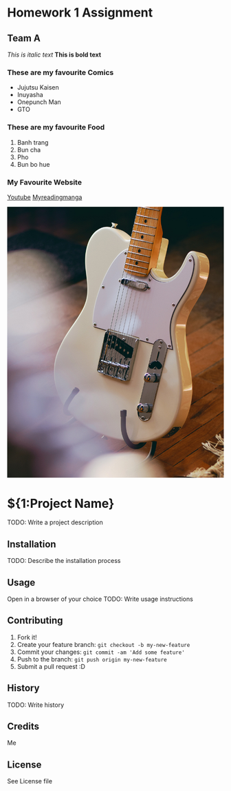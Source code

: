 # Homework 1 Assignment 
##  Team A

*This is italic text*
**This is bold text**

### These are my favourite Comics
- Jujutsu Kaisen
- Inuyasha
- Onepunch Man
- GTO

### These are my favourite Food
1. Banh trang
2. Bun cha
3. Pho
4. Bun bo hue

### My Favourite Website
[Youtube](https://www.youtube.com)
[Myreadingmanga](https://www.myreadingmanga.com)

![A Fender Telecaster](images/tele.jpg)

# ${1:Project Name}
TODO: Write a project description
## Installation
TODO: Describe the installation process
## Usage
Open in a browser of your choice
TODO: Write usage instructions
## Contributing
1. Fork it!
2. Create your feature branch: `git checkout -b my-new-feature`
3. Commit your changes: `git commit -am 'Add some feature'`
4. Push to the branch: `git push origin my-new-feature`
5. Submit a pull request :D
## History
TODO: Write history
## Credits
Me
## License
See License file